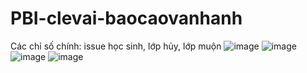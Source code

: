 # PBI-clevai-baocaovanhanh
Các chỉ số chính: issue học sinh, lớp hủy, lớp muộn
![image](https://github.com/nguyenmanhcuong1291/PBI-clevai-baocaovanhanh/assets/165188955/126852a7-5e95-4ed3-b1d2-5b53eb8986d8)
![image](https://github.com/nguyenmanhcuong1291/PBI-clevai-baocaovanhanh/assets/165188955/e4852634-9640-47ca-b3ca-addfb37e187e)
![image](https://github.com/nguyenmanhcuong1291/PBI-clevai-baocaovanhanh/assets/165188955/9ea2b45f-3579-4b1b-bccd-85c967280cae)
![image](https://github.com/nguyenmanhcuong1291/PBI-clevai-baocaovanhanh/assets/165188955/ca3113a3-5e53-4c6f-a25b-14a744518995)
